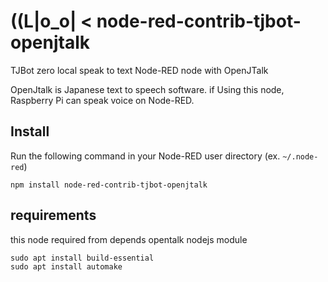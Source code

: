 # ((L|o_o| < node-red-contrib-tjbot-openjtalk

TJBot zero local speak to text Node-RED node with OpenJTalk

OpenJtalk is Japanese text to speech software.
if Using this node, Raspberry Pi can speak voice on Node-RED.

## Install

Run the following command in your Node-RED user directory (ex. `~/.node-red`)

```
npm install node-red-contrib-tjbot-openjtalk
```

## requirements

this node required from depends opentalk nodejs module

```
sudo apt install build-essential
sudo apt install automake
```